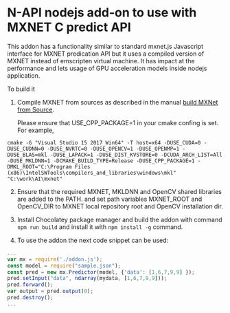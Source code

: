 # N-API nodejs add-on to use with MXNET  C predict API

This addon has a functionality similar to standard mxnet.js Javascript interface for MXNET predication API but it uses a  compiled version of MXNET instead of emscripten virtual machine. It has impact at the performance and lets usage of GPU acceleration models inside nodejs application.

To build it 

1. Compile MXNET from sources as described in the manual
[build MXNet from Source](https://mxnet.incubator.apache.org/versions/master/install/build_from_source.html). 

    Please ensure  that USE_CPP_PACKAGE=1 in your cmake confing is set. For example, 
```
cmake -G "Visual Studio 15 2017 Win64" -T host=x64 -DUSE_CUDA=0 -DUSE_CUDNN=0 -DUSE_NVRTC=0 -DUSE_OPENCV=1 -DUSE_OPENMP=1 -DUSE_BLAS=mkl -DUSE_LAPACK=1 -DUSE_DIST_KVSTORE=0 -DCUDA_ARCH_LIST=All -DUSE_MKLDNN=1 -DCMAKE_BUILD_TYPE=Release -DUSE_CPP_PACKAGE=1 -DMKL_ROOT="C:\Program Files (x86)\IntelSWTools\compilers_and_libraries\windows\mkl" "C:\work\AI\mxnet"
```

2. Ensure that the required MXNET, MKLDNN and OpenCV shared libraries are added to the PATH. and set path variables MXNET_ROOT and OpenCV_DIR to MXNET local repository root and OpenCV installation dir.

4. Install Chocolatey package manager and build the addon with command ```npm run build``` and install it with ```npm install -g``` command.

5. To use the addon the next code snippet can be used:

```javascript
...
var mx = require('./addon.js');
const model = require("sample.json");
const pred = new mx.Predictor(model, {'data': [1,6,7,9,9] });
pred.setInput("data", ndarray(mydata, [1,6,7,9,9]));
pred.forward();
var output = pred.output(0);
pred.destroy();
...
```